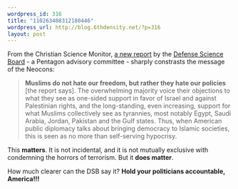 ```yaml
--- 
wordpress_id: 316
title: "110263408312180446"
wordpress_url: http://blog.6thdensity.net/?p=316
layout: post
---
```

From the Christian Science Monitor, <a href="http://www.csmonitor.com/2004/1129/dailyUpdate.html">a new report</a> by the <a href="http://www.acq.osd.mil/dsb/">Defense Science Board</a> - a Pentagon advisory committee - sharply constrasts the message of the Neocons:<blockquote><b>Muslims do not hate our freedom, but rather they hate our policies</b> [the report says]. The overwhelming majority voice their objections to what they see as one-sided support in favor of Israel and against Palestinian rights, and the long-standing, even increasing, support for what Muslims collectively see as tyrannies, most notably Egypt, Saudi Arabia, Jordan, Pakistan and the Gulf states. Thus, when American public diplomacy talks about bringing democracy to Islamic societies, this is seen as no more than self-serving hypocrisy.</blockquote>This <b>matters</b>.  It is not incidental, and it is not mutually exclusive with condemning the horrors of terrorism.  But it <b>does matter</b>.

How much clearer can the DSB say it?  <b>Hold your politicians accountable, America!!!</b>

